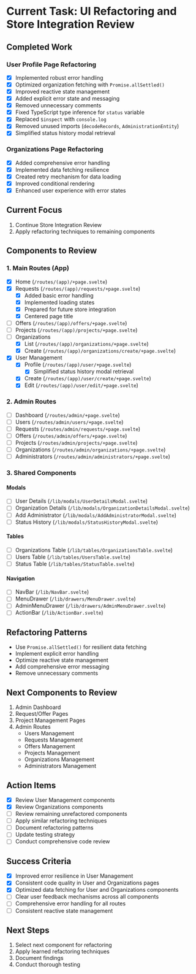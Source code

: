 # Current Task: UI Refactoring and Store Integration Review

## Completed Work
### User Profile Page Refactoring
- [x] Implemented robust error handling
- [x] Optimized organization fetching with `Promise.allSettled()`
- [x] Improved reactive state management
- [x] Added explicit error state and messaging
- [x] Removed unnecessary comments
- [x] Fixed TypeScript type inference for `status` variable
- [x] Replaced `$inspect` with `console.log`
- [x] Removed unused imports (`decodeRecords`, `AdministrationEntity`)
- [x] Simplified status history modal retrieval

### Organizations Page Refactoring
- [x] Added comprehensive error handling
- [x] Implemented data fetching resilience
- [x] Created retry mechanism for data loading
- [x] Improved conditional rendering
- [x] Enhanced user experience with error states

## Current Focus
1. Continue Store Integration Review
2. Apply refactoring techniques to remaining components

## Components to Review
### 1. Main Routes (App)
- [x] Home (`/routes/(app)/+page.svelte`)
- [x] Requests (`/routes/(app)/requests/+page.svelte`)
  - [x] Added basic error handling
  - [x] Implemented loading states
  - [x] Prepared for future store integration
  - [x] Centered page title
- [ ] Offers (`/routes/(app)/offers/+page.svelte`)
- [ ] Projects (`/routes/(app)/projects/+page.svelte`)
- [ ] Organizations
  - [x] List (`/routes/(app)/organizations/+page.svelte`)
  - [x] Create (`/routes/(app)/organizations/create/+page.svelte`)
- [x] User Management
  - [x] Profile (`/routes/(app)/user/+page.svelte`)
    - [x] Simplified status history modal retrieval
  - [x] Create (`/routes/(app)/user/create/+page.svelte`)
  - [x] Edit (`/routes/(app)/user/edit/+page.svelte`)

### 2. Admin Routes
- [ ] Dashboard (`/routes/admin/+page.svelte`)
- [ ] Users (`/routes/admin/users/+page.svelte`)
- [ ] Requests (`/routes/admin/requests/+page.svelte`)
- [ ] Offers (`/routes/admin/offers/+page.svelte`)
- [ ] Projects (`/routes/admin/projects/+page.svelte`)
- [ ] Organizations (`/routes/admin/organizations/+page.svelte`)
- [ ] Administrators (`/routes/admin/administrators/+page.svelte`)

### 3. Shared Components
#### Modals
- [ ] User Details (`/lib/modals/UserDetailsModal.svelte`)
- [ ] Organization Details (`/lib/modals/OrganizationDetailsModal.svelte`)
- [ ] Add Administrator (`/lib/modals/AddAdministratorModal.svelte`)
- [ ] Status History (`/lib/modals/StatusHistoryModal.svelte`)

#### Tables
- [ ] Organizations Table (`/lib/tables/OrganizationsTable.svelte`)
- [ ] Users Table (`/lib/tables/UsersTable.svelte`)
- [ ] Status Table (`/lib/tables/StatusTable.svelte`)

#### Navigation
- [ ] NavBar (`/lib/NavBar.svelte`)
- [ ] MenuDrawer (`/lib/drawers/MenuDrawer.svelte`)
- [ ] AdminMenuDrawer (`/lib/drawers/AdminMenuDrawer.svelte`)
- [ ] ActionBar (`/lib/ActionBar.svelte`)

## Refactoring Patterns
- Use `Promise.allSettled()` for resilient data fetching
- Implement explicit error handling
- Optimize reactive state management
- Add comprehensive error messaging
- Remove unnecessary comments

## Next Components to Review
1. Admin Dashboard
2. Request/Offer Pages
3. Project Management Pages
4. Admin Routes
   - Users Management
   - Requests Management
   - Offers Management
   - Projects Management
   - Organizations Management
   - Administrators Management

## Action Items
- [x] Review User Management components
- [x] Review Organizations components
- [ ] Review remaining unrefactored components
- [ ] Apply similar refactoring techniques
- [ ] Document refactoring patterns
- [ ] Update testing strategy
- [ ] Conduct comprehensive code review

## Success Criteria
- [x] Improved error resilience in User Management
- [x] Consistent code quality in User and Organizations pages
- [x] Optimized data fetching for User and Organizations components
- [ ] Clear user feedback mechanisms across all components
- [ ] Comprehensive error handling for all routes
- [ ] Consistent reactive state management

## Next Steps
1. Select next component for refactoring
2. Apply learned refactoring techniques
3. Document findings
4. Conduct thorough testing